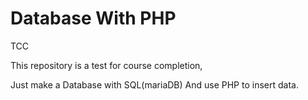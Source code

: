 # Database With PHP
TCC 

This repository is a test for course completion,

Just make a Database with SQL(mariaDB) 
And use PHP to insert data.
